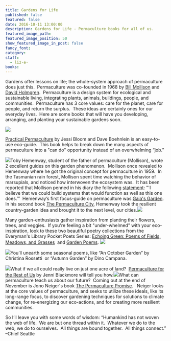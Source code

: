 ```yaml
---
title: Gardens for Life
published: false
featured: false
date: 2016-10-11 13:00:00
description: Gardens for Life - Permaculture books for all of us.
featured_image_path:
featured_image_position: 50
show_featured_image_in_post: false
fancy_font:
category:
staff:
  - liz-e-
books:
---
```



Gardens offer lessons on life; the whole-system approach of permaculture does just this.&nbsp; Permaculture was co-founded in 1968 by [Bill Mollison](https://en.wikipedia.org/wiki/Bill_Mollison) and [David Holmgren](https://en.wikipedia.org/wiki/David_Holmgren).&nbsp; Permaculture is a design system for ecological and sustainable living, integrating plants, animals, buildings, people, and communities.&nbsp; Permaculture has 3 core values: care for the planet, care for people, and return the surplus.&nbsp; These ideas are certainly ones for our everyday lives.&nbsp; Here are some books that will have you developing, arranging, and planting your sustainable gardens soon. &nbsp;&nbsp;

[![](/uploads/versions/permaculture-city---x----341-400x---.jpg)](http://www.brooklinebooksmith-shop.com/book/9781604694437)

[<u>Practical Permaculture</u>](http://www.brooklinebooksmith-shop.com/book/9781604694437) by Jessi Bloom and Dave Boehnlein is an easy-to-use eco-guide.&nbsp; This book helps to break down the many aspects of permaculture into a "can do" opportunity instead of an overwhelming “job.”

[![](/uploads/versions/gaias-garden---x----320-400x---.jpg)](http://www.brooklinebooksmith-shop.com/book/9781603580298)Toby Hemenway, student of the father of permaculture (Mollison), wrote 2 excellent guides on this garden phenomenon.&nbsp; Mollison once revealed to Hemenway where he got the original concept for permaculture in 1959.&nbsp; In the Tasmanian rain forest, Mollison spent time watching the behavior of marsupials, and noticed how interwoven the ecosystem was.&nbsp; It has been reported that Mollison penned in his diary the following [statement](https://en.wikipedia.org/wiki/Bill_Mollison): "'I believe that we could build systems that would function as well as this one does.’”&nbsp; Hemenway’s first focus-guide on permaculture was [Gaia's Garden](http://www.brooklinebooksmith-shop.com/book/9781603580298).&nbsp; In his second book [The Permaculture City](http://www.brooklinebooksmith-shop.com/book/9781603585262), Hemenway took the resilient country-garden idea and brought it to the next level,  our cities.[![](/uploads/versions/per---x----316-400x---.jpg)](http://www.brooklinebooksmith-shop.com/book/9781603585262)

Many garden-enthusiasts gather inspiration from planting their flowers, trees, and veggies.&nbsp; If you're feeling a bit "under-whelmed" with your eco-inspiration, look to these two beautiful poetry collections from the Everyman's Library Pocket Poets Series: [Echoing Green: Poems of Fields, Meadows, and Grasses](http://www.brooklinebooksmith-shop.com/book/9781101907733)&nbsp; and [Garden Poems](http://www.brooklinebooksmith-shop.com/book/9780679447269). [![](/uploads/versions/echoing-green---x----275-400x---.jpg)](http://www.brooklinebooksmith-shop.com/book/9781101907733)

[![](/uploads/versions/garden-poems---x----285-400x---.jpg)](http://www.brooklinebooksmith-shop.com/book/9780679447269)You’ll unearth some seasonal poems, like “An October Garden” by Christina Rossetti&nbsp; or “Autumn Garden” by Dino Campana.

[![](/uploads/versions/perma-for-rest-of-us---x----267-400x---.jpg)](http://www.brooklinebooksmith-shop.com/book/9780865718104)What if we all could really live on just one acre of land?&nbsp; [Permaculture for the Rest of Us](http://www.brooklinebooksmith-shop.com/book/9780865718104) by Jenni Blackmore will tell you how.[![](/uploads/versions/perma-promise---x----311-400x---.jpg)](http://www.brooklinebooksmith-shop.com/book/9781612124278)What can permaculture teach us about our future?&nbsp; Coming out at the end of November is Jono Neiger's book [The Permaculture Promise](http://www.brooklinebooksmith-shop.com/book/9781612124278).&nbsp; &nbsp;Neiger looks at the core values of permaculture, and seeks to utilize these ideals, like its long-range focus, to discover gardening techniques for solutions to climate change, for re-energizing our eco-actions, and for creating more resilient communities.

So I’ll leave you with some words of wisdom: “Humankind has not woven the web of life.&nbsp; We are but one thread within it.&nbsp; Whatever we do to the web, we do to ourselves.&nbsp; All things are bound together.&nbsp; All things connect.” –Chief Seattle